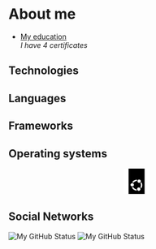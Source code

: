 # About me
* [My education](Education.md) <br>
  *I have 4 certificates*

## Technologies

<p align="center">
 
</p>

## Languages
<p align="center">
 
</p>

## Frameworks

<p align="center">
 
</p>

## Operating systems

<p align="center">
 <img src="https://raw.githubusercontent.com/devicons/devicon/master/icons/ubuntu/ubuntu-plain.svg" width=50px>
</p>

## Social Networks


<img src="https://github-readme-stats.vercel.app/api/top-langs?username=doumor&show_icons=true&layout=compact&show_icons=true&theme=algolia" alt="My GitHub Status">

<img src="https://github-readme-stats.vercel.app/api?username=doumor&count_private=true&show_icons=true&theme=algolia" alt="My GitHub Status">
